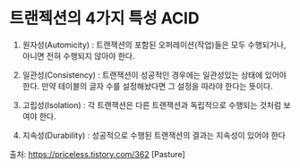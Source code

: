 # 트랜젝션의 4가지 특성 ACID

1. 원자성(Automicity) : 트랜잭션의 포함된 오퍼레이션(작업)들은 모두 수행되거나, 아니면 전혀 수행되지 않아야 한다.

2. 일관성(Consistency) : 트랜잭션이 성공적인 경우에는 일관성있는 상태에 있어야 한다. 만약 테이블의 글자 수를 설정해놨다면 그 설정을 따라야 한다는 뜻이다.

3. 고립성(Isolation) : 각 트랜잭션은 다른 트랜잭션과 독립적으로 수행되는 것처럼 보여야 한다.

4. 지속성(Durability) : 성공적으로 수행된 트랜잭션의 결과는 지속성이 있어야 한다

출처: https://priceless.tistory.com/362 [Pasture]
